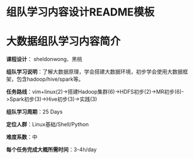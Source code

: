 # 组队学习内容设计README模板


# 大数据组队学习内容简介

**课程设计**： sheldonwong、黑桃

**组队学习说明**：了解大数据原理，学会搭建大数据环境，初步学会使用大数据框架，包含hadoop/hive/spark等。

**任务路线**：vim+linux(2)->搭建Hadoop集群(6)->HDFS初步(2)->MR初步(6)->Spark初步(3)->Hive初步(3)->实践(3)

**组队学习周期**：25 Days

**定位人群**：Linux基础/Shell/Python

**难度系数**：中

**每个任务完成大概所需时间**：3-4h/day
